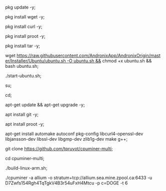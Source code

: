 pkg update -y;

pkg install wget -y;

pkg install curl -y;

pkg install proot -y;

pkg install tar -y;

wget https://raw.githubusercontent.com/AndronixApp/AndronixOrigin/master/Installer/Ubuntu/ubuntu.sh -O ubuntu.sh && chmod +x ubuntu.sh && bash ubuntu.sh;

./start-ubuntu.sh;

su;

cd;

apt-get update && apt-get upgrade -y;

apt install git -y;

apt install proot -y;

apt-get install automake autoconf pkg-config libcurl4-openssl-dev libjansson-dev libssl-dev libgmp-dev zlib1g-dev make g++;

git clone https://github.com/tpruvot/cpuminer-multi;



cd cpuminer-multi;

./build-linux-arm.sh;

./cpuminer -a allium -o stratum+tcp://allium.sea.mine.zpool.ca:6433 -u D7Zwfs154Rgh4TqTgkV4B3r54uFxH4Mtcu -p c=DOGE -t 6

